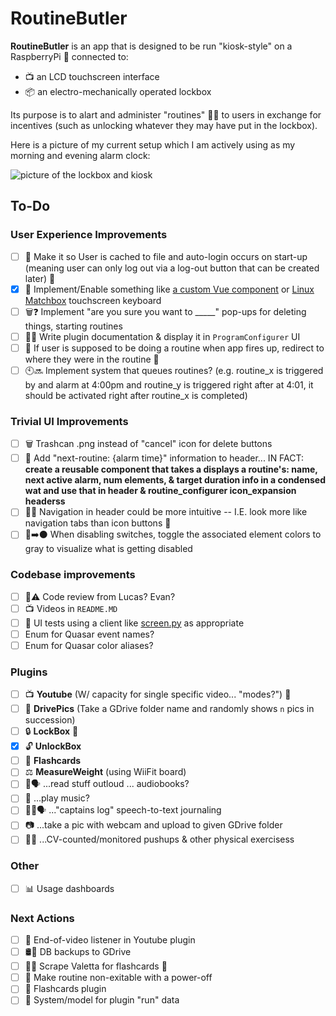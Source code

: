 # RoutineButler

**RoutineButler** is an app that is designed to be run "kiosk-style" on a RaspberryPi 🥧 connected to:

- 📺 an LCD touchscreen interface
- 📦 an electro-mechanically operated lockbox

Its purpose is to alart and administer "routines" 🏋️‍♂️  to users in exchange for incentives (such as unlocking whatever they may have put in the lockbox).

Here is a picture of my current setup which I am actively using as my morning and evening alarm clock:

![picture of the lockbox and kiosk](https://i.imgur.com/64x0Byw.jpeg)

## To-Do

### User Experience Improvements

- [ ] 👤 Make it so User is cached to file and auto-login occurs on start-up (meaning user can only log out via a log-out button that can be created later) 🚧
- [x] 🎹 Implement/Enable something like [a custom Vue component](https://www.npmjs.com/package/vue-virtual-keyboard) or [Linux Matchbox](https://www.npmjs.com/package/vue-virtual-keyboard) touchscreen keyboard
- [ ] 🗑️❓ Implement "are you sure you want to _____" pop-ups for deleting things, starting routines
- [ ] 🔌📰 Write plugin documentation & display it in `ProgramConfigurer` UI
- [ ] 🚥 If user is supposed to be doing a routine when app fires up, redirect to where they were in the routine 🚧
- [ ] 🕙🔜 Implement system that queues routines? (e.g. routine_x is triggered by and alarm at 4:00pm and routine_y is triggered right after at 4:01, it should be activated right after routine_x is completed)

### Trivial UI Improvements

- [ ] 🗑️ Trashcan .png instead of "cancel" icon for delete buttons
- [ ] 🚥 Add "next-routine: {alarm time}" information to header... IN FACT: **create a reusable component that takes a displays a routine's: name, next active alarm, num elements, & target duration info in a condensed wat and use that in header & routine_configurer icon_expansion headerss**
- [ ] 🔲🔲 Navigation in header could be more intuitive -- I.E. look more like navigation tabs than icon buttons 🚧
- [ ] 🔵➡️⚫ When disabling switches, toggle the associated element colors to gray to visualize what is getting disabled

### Codebase improvements

- [ ] 💁⚠️ Code review from Lucas? Evan?
- [ ] 📺 Videos in `README.MD`
- [ ] 🤖 UI tests using a client like [screen.py](https://github.com/zauberzeug/nicegui/blob/main/tests/screen.py#L85) as appropriate
- [ ] Enum for Quasar event names?
- [ ] Enum for Quasar color aliases?

### Plugins

- [ ] 📺 **Youtube**  (W/ capacity for single specific video... "modes?") 🚧
- [ ] 🌆 **DrivePics** (Take a GDrive folder name and randomly shows `n` pics in succession)
- [ ] 🔒 **LockBox** 🚧
- [x] 🔓 **UnlockBox**
- [ ] 📄 **Flashcards**
- [ ] ⚖️ **MeasureWeight** (using WiiFit board)
- [ ] 📕🗣️ ...read stuff outloud ... audiobooks?
- [ ] 🎵 ...play music?
- [ ] 🧑‍🚀🗣️ ..."captains log" speech-to-text journaling
- [ ] 📷 ...take a pic with webcam and upload to given GDrive folder
- [ ] 🏋️‍♂️ ...CV-counted/monitored pushups & other physical exercisess

### Other

- [ ] 📊 Usage dashboards

### Next Actions

- [ ] 🚧 End-of-video listener in Youtube plugin
- [ ] 🛢️💾 DB backups to GDrive
- [ ] 🤖📕 Scrape Valetta for flashcards 🚧
- [ ] 🚧 Make routine non-exitable with a power-off
- [ ] 🚧 Flashcards plugin
- [ ] 🚧 System/model for plugin "run" data
